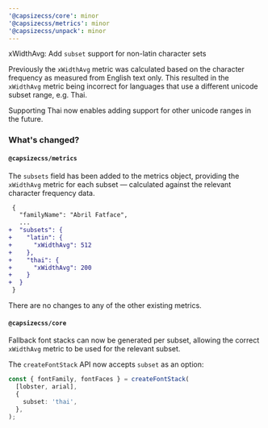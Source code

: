 ```yaml
---
'@capsizecss/core': minor
'@capsizecss/metrics': minor
'@capsizecss/unpack': minor
---
```


xWidthAvg: Add `subset` support for non-latin character sets

Previously the `xWidthAvg` metric was calculated based on the character frequency as measured from English text only.
This resulted in the `xWidthAvg` metric being incorrect for languages that use a different unicode subset range, e.g. Thai.

Supporting Thai now enables adding support for other unicode ranges in the future.

### What's changed?

#### `@capsizecss/metrics`

The `subsets` field has been added to the metrics object, providing the `xWidthAvg` metric for each subset — calculated against the relevant character frequency data.

```diff
 {
   "familyName": "Abril Fatface",
   ...
+  "subsets": {
+    "latin": {
+      "xWidthAvg": 512
+    },
+    "thai": {
+      "xWidthAvg": 200
+    }
+  }
 }
```

There are no changes to any of the other existing metrics.


#### `@capsizecss/core`

Fallback font stacks can now be generated per subset, allowing the correct `xWidthAvg` metric to be used for the relevant subset.

The `createFontStack` API now accepts `subset` as an option:

```ts
const { fontFamily, fontFaces } = createFontStack(
  [lobster, arial],
  {
    subset: 'thai',
  },
);
```